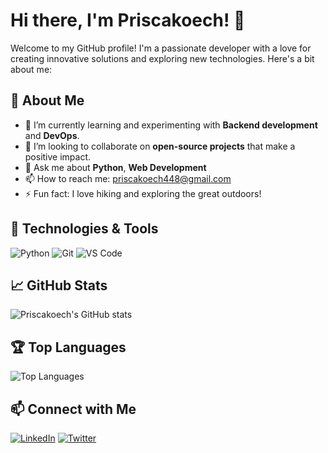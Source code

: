 # Hi there, I'm Priscakoech! 👋

Welcome to my GitHub profile! I'm a passionate developer with a love for creating innovative solutions and exploring new technologies. Here's a bit about me:

## 🚀 About Me

- 🌱 I’m currently learning and experimenting with **Backend development** and **DevOps**.
- 👯 I’m looking to collaborate on **open-source projects** that make a positive impact.
- 💬 Ask me about **Python**, **Web Development**
- 📫 How to reach me: [priscakoech448@gmail.com](mailto:priscakoech448@gmail.com)
- ⚡ Fun fact: I love hiking and exploring the great outdoors!

## 🔧 Technologies & Tools

![Python](https://img.shields.io/badge/-Python-333333?style=flat&logo=python)
![Git](https://img.shields.io/badge/-Git-333333?style=flat&logo=git)
![VS Code](https://img.shields.io/badge/-VS%20Code-333333?style=flat&logo=visual-studio-code)

## 📈 GitHub Stats

![Priscakoech's GitHub stats](https://github-readme-stats.vercel.app/api?username=Priscakoech&show_icons=true&theme=radical)

## 🏆 Top Languages

![Top Languages](https://github-readme-stats.vercel.app/api/top-langs/?username=Priscakoech&layout=compact&theme=radical)

## 📫 Connect with Me

[![LinkedIn](https://img.shields.io/badge/-LinkedIn-0077B5?style=flat&logo=linkedin)](https://www.linkedin.com/in/prisca-koech)
[![Twitter](https://img.shields.io/badge/-Twitter-1DA1F2?style=flat&logo=twitter)](https://twitter.com/priscakoech)


